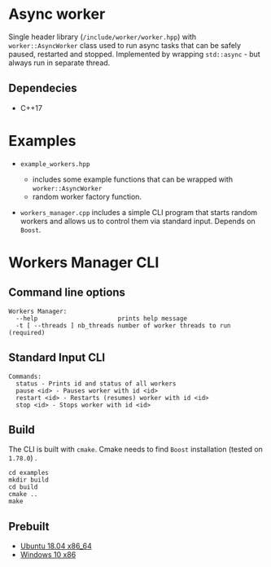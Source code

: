# Async worker

Single header library (`/include/worker/worker.hpp`) with `worker::AsyncWorker` class used to run async tasks that can be safely paused,
restarted and stopped. Implemented by wrapping `std::async` - but always run in separate thread.

## Dependecies
* C++17

# Examples
* `example_workers.hpp`
  *  includes some example functions that can be wrapped with `worker::AsyncWorker`
  *  random worker factory function.

* `workers_manager.cpp` includes a simple CLI program that starts random workers and allows us to control them via standard input.
Depends on `Boost`.

# Workers Manager CLI
## Command line options
```
Workers Manager:
  --help                      prints help message
  -t [ --threads ] nb_threads number of worker threads to run (required)
```

## Standard Input CLI
```
Commands: 
  status - Prints id and status of all workers
  pause <id> - Pauses worker with id <id>
  restart <id> - Restarts (resumes) worker with id <id>
  stop <id> - Stops worker with id <id>
```

## Build
The CLI is built with `cmake`. Cmake needs to find `Boost` installation (tested on `1.78.0`) .
```
cd examples
mkdir build
cd build
cmake ..
make
```

## Prebuilt
* [Ubuntu 18.04 x86_64](https://drive.google.com/file/d/1aNx-UmNlZjtGMJNIBSGtVSRl1DwOtAFM/view?usp=sharing)
* [Windows 10 x86](https://drive.google.com/file/d/1wiWcLH8o-oqZ3uyatwloWPm_RekgBfdu/view?usp=sharing)
